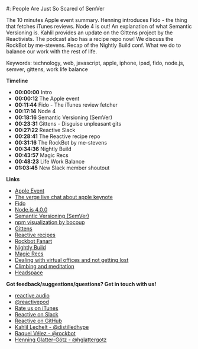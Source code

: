 #: People Are Just So Scared of SemVer

The 10 minutes Apple event summary. Henning introduces Fido - the thing that fetches iTunes reviews. Node 4 is out! An explanation of what Semantic Versioning is. Kahlil provides an update on the Gittens project by the Reactivists. The podcast also has a recipe repo now! We discuss the RockBot by me-stevens. Recap of the Nightly Build conf. What we do to balance our work with the rest of life.

Keywords: technology, web, javascript, apple, iphone, ipad, fido, node.js, semver, gittens, work life balance

**Timeline**

 - **00:00:00** Intro
 - **00:00:12** The Apple event
 - **00:11:44** Fido - The iTunes review fetcher
 - **00:17:14** Node 4
 - **00:18:16** Semantic Versioning (SemVer)
 - **00:23:31** Gittens - Disguise unpleasant gits
 - **00:27:22** Reactive Slack
 - **00:28:41** The Reactive recipe repo
 - **00:31:16** The RockBot by me-stevens
 - **00:34:36** Nightly Build
 - **00:43:57** Magic Recs
 - **00:48:23** Life Work Balance
 - **01:03:45** New Slack member shoutout

**Links**

 - [Apple Event](http://www.apple.com/apple-events/september-2015/)
 - [The verge live chat about apple keynote](http://live.theverge.com/apple-iphone-6s-tv-event-live-blog/)
 - [Fido](https://www.npmjs.com/package/@reactive/fido)
 - [Node.js 4.0.0](https://nodejs.org)
 - [Semantic Versioning (SemVer)](http://semver.org/)
 - [npm visualization by bocoup](http://npmbynumbers.bocoup.com)
 - [Gittens](https://github.com/reactivepod/gittens)
 - [Reactive recipes](https://github.com/reactivepod/recipes)
 - [Rockbot Fanart](http://octopusinvitro.tk/portfolio/cartoon-rockbot-fanart/)
 - [Nightly Build](http://www.nightlybuild.io/)
 - [Magic Recs](https://twitter.com/MagicRecs)
 - [Dealing with virtual offices and not getting lost](https://tobiastom.name/articles/dealing-with-virtual-offices)
 - [Climbing and meditation](http://www.awakeinthewild.com/chris-sharma/)
 - [Headspace](https://www.headspace.com/)

**Got feedback/suggestions/questions? Get in touch with us!**

 - [reactive.audio][1]
 - [@reactivepod][2]
 - [Rate us on iTunes][7]
 - [Reactive on Slack][6]
 - [Reactive on GitHub][8]
 - [Kahlil Lechelt - @distilledhype][3]
 - [Raquel Vélez - @rockbot][4]
 - [Henning Glatter-Götz - @hglattergotz][5]

[1]: http://reactive.audio "Reactive on the web"
[2]: https://twitter.com/reactivepod "Send us your feedback"
[3]: https://twitter.com/distilledhype "Ping me on Twitter"
[4]: https://twitter.com/rockbot "The best way to get in touch with me ... don't even try email"
[5]: https://twitter.com/hglattergotz "Ping me on Twitter"
[6]: https://reactive-slack.herokuapp.com/ "Reactive on Slack"
[7]: https://itunes.apple.com/us/podcast/reactive/id1020286000 "Rate us on iTunes"
[8]: https://github.com/reactivepod "Reactive GitHub Org"
